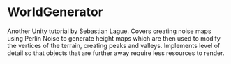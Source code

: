# WorldGenerator

Another Unity tutorial by Sebastian Lague. 
Covers creating noise maps using Perlin Noise to generate height maps which are then used to modify the vertices of the terrain,
creating peaks and valleys. Implements level of detail so that objects that are further away require less resources to render.
